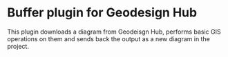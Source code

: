 # Buffer plugin for Geodesign Hub
This plugin downloads a diagram from Geodeisgn Hub, performs basic GIS operations on them and sends back the output as a new diagram in the project. 
